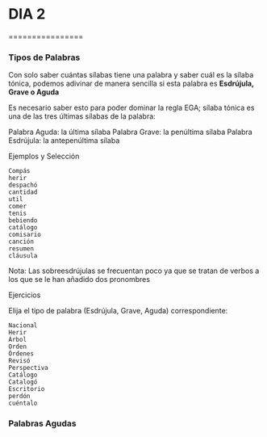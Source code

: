 # DIA 2

================

### Tipos de Palabras

Con solo saber cuántas sílabas tiene una palabra y saber cuál es la sílaba tónica, podemos adivinar de manera sencilla si esta palabra es **Esdrújula, Grave o Aguda**

Es necesario saber esto para poder dominar la regla EGA; sílaba tónica es una de las tres últimas sílabas de la palabra:

Palabra Aguda: la última sílaba
Palabra Grave: la penúltima sílaba
Palabra Esdrújula: la antepenúltima sílaba


Ejemplos y Selección

```
Compás
herir
despachó
cantidad
util
comer
tenis
bebiendo
catálogo
comisario
canción
resumen
cláusula
```

Nota: Las sobreesdrújulas se frecuentan poco ya que se tratan de verbos a los que se le han añadido dos pronombres


Ejercicios


Elija el tipo de palabra (Esdrújula, Grave, Aguda) correspondiente:
```
Nacional
Herir
Árbol
Orden
Órdenes
Revisó
Perspectiva
Catálogo
Catalogó
Escritorio
perdón
cuéntalo
```

### Palabras Agudas
